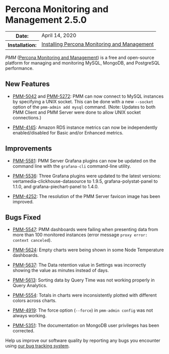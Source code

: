 # Percona Monitoring and Management 2.5.0

<table class="docutils field-list" frame="void" rules="none">
  <colgroup>
    <col class="field-name">
    <col class="field-body">
  </colgroup>
  <tbody valign="top">
    <tr class="field-odd field">
      <th class="field-name">Date:</th>
      <td class="field-body">April 14, 2020</td>
    </tr>
    <tr class="field-even field">
      <th class="field-name">Installation:</th>
      <td class="field-body">
        <a class="reference external" href="https://www.percona.com/doc/percona-monitoring-and-management/2.x/install/index-server.html">Installing Percona Monitoring and Management</a></td>
    </tr>
  </tbody>
</table>

*PMM* ([Percona Monitoring and Management](../)) is a free and open-source platform for managing and monitoring MySQL, MongoDB, and PostgreSQL performance.

## New Features

* [PMM-5042](https://jira.percona.com/browse/PMM-5042) and [PMM-5272](https://jira.percona.com/browse/PMM-5272): PMM can now connect to MySQL instances by specifying a UNIX socket. This can be done with a new `--socket` option of the `pmm-admin add mysql` command. (Note: Updates to both PMM Client and PMM Server were done to allow UNIX socket connections.)

* [PMM-4145](https://jira.percona.com/browse/PMM-4145): Amazon RDS instance metrics can now be independently enabled/disabled for Basic and/or Enhanced metrics.

## Improvements

* [PMM-5581](https://jira.percona.com/browse/PMM-5581): PMM Server Grafana plugins can now be updated on the command line with the `grafana-cli` command-line utility.

* [PMM-5536](https://jira.percona.com/browse/PMM-5536): Three Grafana plugins were updated to the latest versions: vertamedia-clickhouse-datasource to 1.9.5, grafana-polystat-panel to 1.1.0, and grafana-piechart-panel to 1.4.0.

* [PMM-4252](https://jira.percona.com/browse/PMM-4252): The resolution of the PMM Server favicon image has been improved.

## Bugs Fixed

* [PMM-5547](https://jira.percona.com/browse/PMM-5547): PMM dashboards were failing when presenting data from more than 100 monitored instances (error message `proxy error: context canceled`).

* [PMM-5624](https://jira.percona.com/browse/PMM-5624): Empty charts were being shown in some Node Temperature dashboards.

* [PMM-5637](https://jira.percona.com/browse/PMM-5637): The Data retention value in Settings was incorrectly showing the value as minutes instead of days.

* [PMM-5613](https://jira.percona.com/browse/PMM-5613): Sorting data by Query Time was not working properly in Query Analytics.

* [PMM-5554](https://jira.percona.com/browse/PMM-5554): Totals in charts were inconsistently plotted with different colors across charts.

* [PMM-4919](https://jira.percona.com/browse/PMM-4919): The force option (`--force`) in `pmm-admin config` was not always working.

* [PMM-5351](https://jira.percona.com/browse/PMM-5351): The documentation on MongoDB user privileges has been corrected.

Help us improve our software quality by reporting any bugs you encounter using [our bug tracking system](https://jira.percona.com/secure/Dashboard.jspa).
